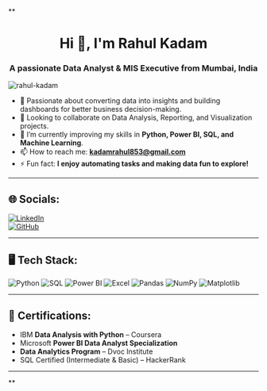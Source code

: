 **<h1 align="center">Hi 👋, I'm Rahul Kadam</h1>
<h3 align="center">A passionate Data Analyst & MIS Executive from Mumbai, India</h3>



<p align="left"> <img src="https://komarev.com/ghpvc/?username=rahul-kadam&label=Profile%20views&color=0e75b6&style=flat" alt="rahul-kadam" /> </p>

- 🎯 Passionate about converting data into insights and building dashboards for better business decision-making.  
- 🤝 Looking to collaborate on Data Analysis, Reporting, and Visualization projects.  
- 🌱 I’m currently improving my skills in **Python, Power BI, SQL, and Machine Learning**.  
- 📫 How to reach me: **kadamrahul853@gmail.com**  
- ⚡ Fun fact: **I enjoy automating tasks and making data fun to explore!**

---

## 🌐 Socials:
[![LinkedIn](https://img.shields.io/badge/LinkedIn-%230077B5.svg?style=flat-square&logo=linkedin&logoColor=white)](https://www.linkedin.com/in/rahul-kadam-43179a27b/)  
[![GitHub](https://img.shields.io/badge/GitHub-%2312100E.svg?style=flat-square&logo=github&logoColor=white)](https://github.com/rahul-kadam)

---

## 🖥 Tech Stack:
![Python](https://img.shields.io/badge/python-%233776AB.svg?style=flat-square&logo=python&logoColor=white)
![SQL](https://img.shields.io/badge/sql-%23007ACC.svg?style=flat-square&logo=MicrosoftSQLServer&logoColor=white)
![Power BI](https://img.shields.io/badge/powerbi-%23F2C811.svg?style=flat-square&logo=power-bi&logoColor=white)
![Excel](https://img.shields.io/badge/excel-%231D6F42.svg?style=flat-square&logo=microsoft-excel&logoColor=white)
![Pandas](https://img.shields.io/badge/pandas-%23150458.svg?style=flat-square&logo=pandas&logoColor=white)
![NumPy](https://img.shields.io/badge/numpy-%23013243.svg?style=flat-square&logo=numpy&logoColor=white)
![Matplotlib](https://img.shields.io/badge/matplotlib-%23F7931E.svg?style=flat-square&logo=matplotlib&logoColor=white)

---

## 📜 Certifications:
- IBM **Data Analysis with Python** – Coursera  
- Microsoft **Power BI Data Analyst Specialization**  
- **Data Analytics Program** – Dvoc Institute  
- SQL Certified (Intermediate & Basic) – HackerRank  

---

<!--
**rahul-kadam/rahul-kadam** is a ✨ _special_ ✨ repository because its `README.md` (this file) appears on your GitHub profile.
-->

**
